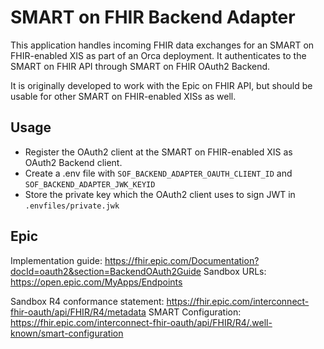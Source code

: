 # SMART on FHIR Backend Adapter
This application handles incoming FHIR data exchanges for an SMART on FHIR-enabled XIS as part of an Orca deployment.
It authenticates to the SMART on FHIR API through SMART on FHIR OAuth2 Backend.

It is originally developed to work with the Epic on FHIR API, but should be usable for other SMART on FHIR-enabled XISs as well.

## Usage
- Register the OAuth2 client at the SMART on FHIR-enabled XIS as OAuth2 Backend client.
- Create a .env file with `SOF_BACKEND_ADAPTER_OAUTH_CLIENT_ID` and `SOF_BACKEND_ADAPTER_JWK_KEYID`
- Store the private key which the OAuth2 client uses to sign JWT in `.envfiles/private.jwk`

## Epic
Implementation guide: https://fhir.epic.com/Documentation?docId=oauth2&section=BackendOAuth2Guide
Sandbox URLs: https://open.epic.com/MyApps/Endpoints

Sandbox R4 conformance statement: https://fhir.epic.com/interconnect-fhir-oauth/api/FHIR/R4/metadata
SMART Configuration: https://fhir.epic.com/interconnect-fhir-oauth/api/FHIR/R4/.well-known/smart-configuration
